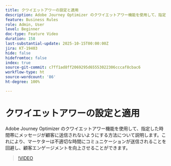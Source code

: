 ```yaml
---
title: クワイエットアワーの設定と適用
description: Adobe Journey Optimizer のクワイエットアワー機能を使用して、指定した時間帯にメッセージ（SMS、メール、プッシュ、WhatsApp）が顧客に送信されないようにする方法について説明します。これにより、マーケターは不適切な時間にコミュニケーションが送信されることを回避し、顧客エンゲージメントを向上させることができます。
feature: Business Rules
role: Admin, User
level: Beginner
doc-type: Feature Video
duration: 158
last-substantial-update: 2025-10-15T00:00:00Z
jira: KT-19403
hide: false
hidefromtoc: false
index: true
source-git-commit: c7ff1ad8ff2069295d65553022306cccaf8cbac6
workflow-type: ht
source-wordcount: '86'
ht-degree: 100%

---
```



# クワイエットアワーの設定と適用

Adobe Journey Optimizer のクワイエットアワー機能を使用して、指定した時間帯にメッセージが顧客に送信されないようにする方法について説明します。これにより、マーケターは不適切な時間にコミュニケーションが送信されることを回避し、顧客エンゲージメントを向上させることができます。

>[!VIDEO](https://video.tv.adobe.com/v/3475853/?captions=jpn&learn=on&enablevpops)
